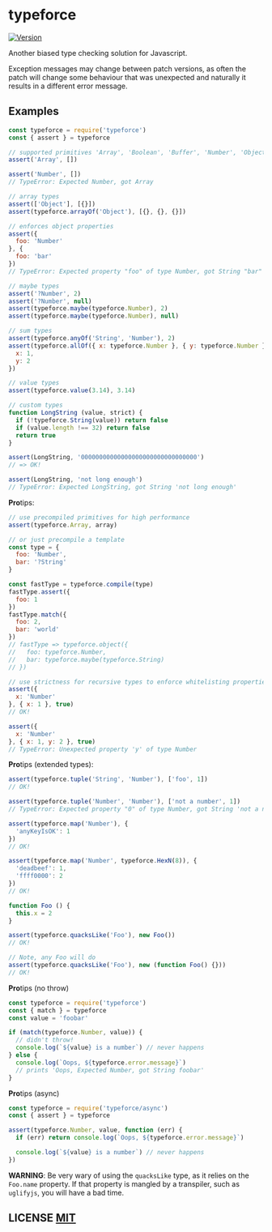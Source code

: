 # typeforce
[![Version](https://img.shields.io/npm/v/typeforce.svg)](https://www.npmjs.org/package/typeforce)

Another biased type checking solution for Javascript.

Exception messages may change between patch versions,  as often the patch will change some behaviour that was unexpected and naturally it results in a different error message.

## Examples

``` javascript
const typeforce = require('typeforce')
const { assert } = typeforce

// supported primitives 'Array', 'Boolean', 'Buffer', 'Number', 'Object', 'String'
assert('Array', [])

assert('Number', [])
// TypeError: Expected Number, got Array

// array types
assert(['Object'], [{}])
assert(typeforce.arrayOf('Object'), [{}, {}, {}])

// enforces object properties 
assert({
  foo: 'Number'
}, {
  foo: 'bar'
})
// TypeError: Expected property "foo" of type Number, got String "bar"

// maybe types
assert('?Number', 2)
assert('?Number', null)
assert(typeforce.maybe(typeforce.Number), 2)
assert(typeforce.maybe(typeforce.Number), null)

// sum types
assert(typeforce.anyOf('String', 'Number'), 2)
assert(typeforce.allOf({ x: typeforce.Number }, { y: typeforce.Number }), {
  x: 1,
  y: 2
})

// value types
assert(typeforce.value(3.14), 3.14)

// custom types
function LongString (value, strict) {
  if (!typeforce.String(value)) return false
  if (value.length !== 32) return false
  return true
}

assert(LongString, '00000000000000000000000000000000')
// => OK!

assert(LongString, 'not long enough')
// TypeError: Expected LongString, got String 'not long enough'
```

**Pro**tips:
``` javascript
// use precompiled primitives for high performance
assert(typeforce.Array, array)

// or just precompile a template
const type = {
  foo: 'Number',
  bar: '?String'
}

const fastType = typeforce.compile(type)
fastType.assert({
  foo: 1
})
fastType.match({
  foo: 2,
  bar: 'world'
})
// fastType => typeforce.object({
//   foo: typeforce.Number,
//   bar: typeforce.maybe(typeforce.String)
// })

// use strictness for recursive types to enforce whitelisting properties
assert({
  x: 'Number'
}, { x: 1 }, true)
// OK!

assert({
  x: 'Number'
}, { x: 1, y: 2 }, true)
// TypeError: Unexpected property 'y' of type Number
```

**Pro**tips (extended types):
``` javascript
assert(typeforce.tuple('String', 'Number'), ['foo', 1])
// OK!

assert(typeforce.tuple('Number', 'Number'), ['not a number', 1])
// TypeError: Expected property "0" of type Number, got String 'not a number'

assert(typeforce.map('Number'), {
  'anyKeyIsOK': 1
})
// OK!

assert(typeforce.map('Number', typeforce.HexN(8)), {
  'deadbeef': 1,
  'ffff0000': 2
})
// OK!

function Foo () {
  this.x = 2
}

assert(typeforce.quacksLike('Foo'), new Foo())
// OK!

// Note, any Foo will do
assert(typeforce.quacksLike('Foo'), new (function Foo() {}))
// OK!
```

**Pro**tips (no throw)
``` javascript
const typeforce = require('typeforce')
const { match } = typeforce
const value = 'foobar'

if (match(typeforce.Number, value)) {
  // didn't throw!
  console.log(`${value} is a number`) // never happens
} else {
  console.log(`Oops, ${typeforce.error.message}`)
  // prints 'Oops, Expected Number, got String foobar'
}
```

**Pro**tips (async)
``` javascript
const typeforce = require('typeforce/async')
const { assert } = typeforce

assert(typeforce.Number, value, function (err) {
  if (err) return console.log(`Oops, ${typeforce.error.message}`)

  console.log(`${value} is a number`) // never happens
})
```

**WARNING**: Be very wary of using the `quacksLike` type, as it relies on the `Foo.name` property.
If that property is mangled by a transpiler,  such as `uglifyjs`,  you will have a bad time.

## LICENSE [MIT](LICENSE)
